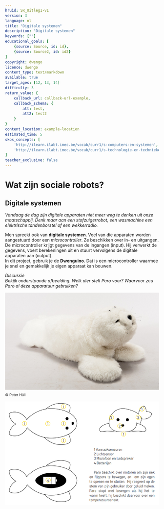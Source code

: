 ```yaml
---
hruid: SR_Uitleg1-v1
version: 3
language: nl
title: "Digitale systemen"
description: "Digitale systemen"
keywords: [""]
educational_goals: [
    {source: Source, id: id}, 
    {source: Source2, id: id2}
]
copyright: dwengo
licence: dwengo
content_type: text/markdown
available: true
target_ages: [12, 13, 14]
difficulty: 3
return_value: {
    callback_url: callback-url-example,
    callback_schema: {
        att: test,
        att2: test2
    }
}
content_location: example-location
estimated_time: 5
skos_concepts: [
    'http://ilearn.ilabt.imec.be/vocab/curr1/s-computers-en-systemen', 
    'http://ilearn.ilabt.imec.be/vocab/curr1/s-technologie-en-technieken'
]
teacher_exclusive: false
---
```


# Wat zijn sociale robots?
## Digitale systemen

*Vandaag de dag zijn digitale apparaten niet meer weg te denken uit onze maatschappij. Denk maar aan een stofzuigerrobot, een wasmachine een elektrische tandenborstel of een wekkerradio.*

Men spreekt ook van **digitale systemen**. Veel van die apparaten worden aangestuurd door een *microcontroller*. Ze beschikken over in- en uitgangen.  
De microcontroller krijgt gegevens van de ingangen (input). Hij verwerkt de gegevens, voert berekeningen uit en stuurt vervolgens de digitale apparaten aan (output).  
In dit project, gebruik je de **Dwenguino**. Dat is een microcontroller waarmee je snel en gemakkelijk je eigen apparaat kan bouwen.

*Discussie*  
*Bekijk onderstaande afbeelding.* 
*Welk dier stelt Paro voor?* 
*Waarvoor zou Paro al deze apparatuur gebruiken?*

![](embed/paro.jpg "© Peter Häll")
<sub>© Peter Häll</sub>

![](embed/Paro2.png "Paro uitleg")